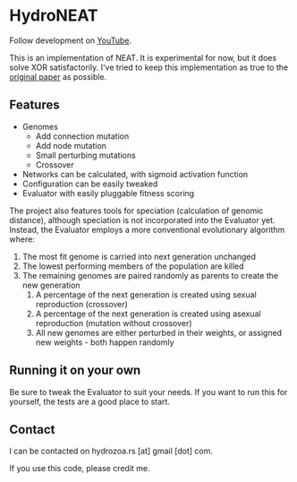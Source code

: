 # HydroNEAT
Follow development on [YouTube](https://www.youtube.com/channel/UCQ3I9UG_zvcQOs6tTPyyz_A).

This is an implementation of NEAT. It is experimental for now, but it does solve XOR satisfactorily. I've tried to keep this implementation as true to the [original paper](http://nn.cs.utexas.edu/downloads/papers/stanley.ec02.pdf) as possible.

## Features
* Genomes
   * Add connection mutation
   * Add node mutation
   * Small perturbing mutations
   * Crossover
* Networks can be calculated, with sigmoid activation function
* Configuration can be easily tweaked
* Evaluator with easily pluggable fitness scoring

The project also features tools for speciation (calculation of genomic distance), although speciation is not incorporated into the Evaluator yet. Instead, the Evaluator employs a more conventional evolutionary algorithm where:
1. The most fit genome is carried into next generation unchanged
1. The lowest performing members of the population are killed
1. The remaining genomes are paired randomly as parents to create the new generation
   1. A percentage of the next generation is created using sexual reproduction (crossover)
   1. A percentage of the next generation is created using asexual reproduction (mutation without crossover)
   1. All new genomes are either perturbed in their weights, or assigned new weights - both happen randomly
  
## Running it on your own
Be sure to tweak the Evaluator to suit your needs. If you want to run this for yourself, the tests are a good place to start.

## Contact
I can be contacted on hydrozoa.rs [at] gmail [dot] com. 

If you use this code, please credit me.
